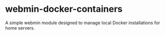 # webmin-docker-containers
A simple webmin module designed to manage local Docker installations for home servers.
